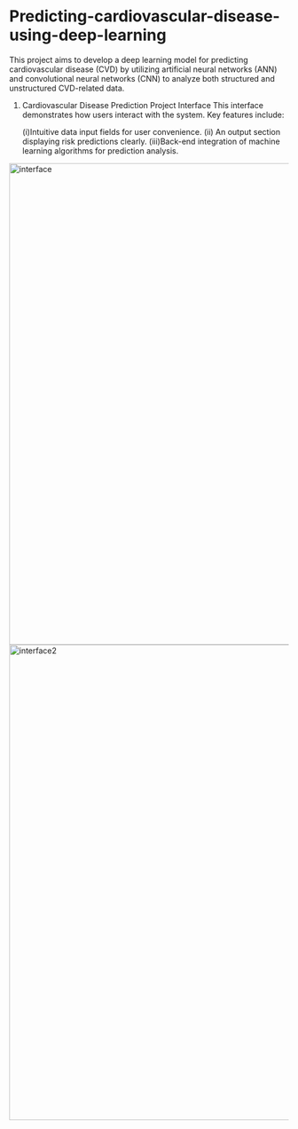 # Predicting-cardiovascular-disease-using-deep-learning
This project aims to develop a deep learning model for predicting cardiovascular disease (CVD) by utilizing artificial neural networks (ANN) and convolutional neural networks (CNN) to analyze both structured and unstructured CVD-related data.

1. Cardiovascular Disease Prediction Project Interface
This interface demonstrates how users interact with the system. Key features include:

    (i)Intuitive data input fields for user convenience.
    (ii) An output section displaying risk predictions clearly.
    (iii)Back-end integration of machine learning algorithms for prediction analysis.
<img width="1903" height="868" alt="interface" src="https://github.com/user-attachments/assets/ac68a487-8a14-4c3b-bfeb-1ff133b8886b" />

<img width="1905" height="857" alt="interface2" src="https://github.com/user-attachments/assets/56c0dc48-f011-41b1-a91d-b1effb6d04b0" />
